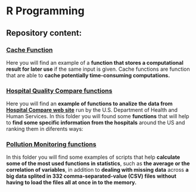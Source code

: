 R Programming
================

## Repository content:

### [Cache Function](https://github.com/CDopazo/Project_portfolio/tree/master/R%20programming/Cache_function)

Here you will find an example of a **function that stores a
computational result for later use** if the same input is given. Cache
functions are function that are able to **cache potentially
time-consuming computations.**

### [Hospital Quality Compare functions](https://github.com/CDopazo/Project_portfolio/tree/master/R%20programming/Hospital_quality_comparison_functions)

Here you will find an **example of functions to analize the data from
[Hospital Compare web site](http://hospitalcompare.hhs.gov)** run by
the U.S. Department of Health and Human Services. In this folder you
will found some **functions** that will help to **find some specific
information from the hospitals** around the US and ranking them in
diferents ways:

### [Pollution Monitoring functions](https://github.com/CDopazo/Project_portfolio/tree/master/R%20programming/Pollution_monitoring_functions)

In this folder you will find some examples of scripts that help
**calculate some of the most used functions in statistics**, such as
**the average or the correlation of variables**, in addition to
**dealing with missing data** across **a big data splited in 332
comma-separated-value (CSV) files** **without having to load the files
all at once in to the memory.**
